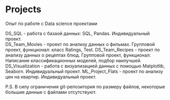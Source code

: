 # Projects
Опыт по работе с Data science проектами

DS_SQL - работа с базаой данных: SQL, Pandas. Индивидуальный проект.  
DS_Team_Movies - проект по анализу данных о фильмах. Групповой проект, функционал: класс Ratings, Test.
DS_Team_Recipes - проект по анализу данных о рецептах блюд. Групповой проект, функционал: Написание классификационных моделей, подбор наилучшей.
DS_Visualization - работа с визуализацией данных с помощью Matplotlib, Seaborn. Индивидуальный проект.
ML_Project_Flats - проект по анализу цен на квартир. Индивидуальный проект.


P.S. В силу ограничения git-репозитория по размеру файлов, некоторые большие данные с файлами отсутствуют.
